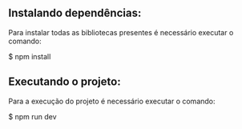 ## Instalando dependências:

Para instalar todas as bibliotecas presentes é necessário executar o comando:

$ npm install

## Executando o projeto:

Para a execução do projeto é necessário executar o comando:

$ npm run dev

